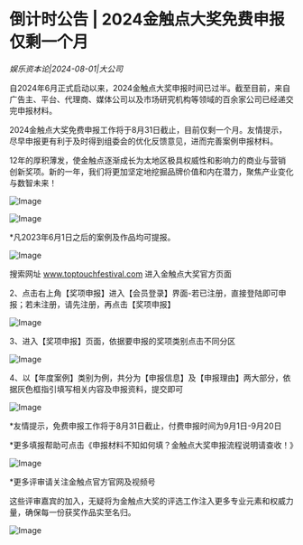 # 倒计时公告 | 2024金触点大奖免费申报仅剩一个月

*娱乐资本论|2024-08-01|大公司*

自2024年6月正式启动以来，2024金触点大奖申报时间已过半。截至目前，来自广告主、平台、代理商、媒体公司以及市场研究机构等领域的百余家公司已经递交完申报材料。

2024金触点大奖免费申报工作将于8月31日截止，目前仅剩一个月。友情提示，尽早申报更有利于及时得到组委会的优化反馈意见，进而完善案例申报材料。

12年的厚积薄发，使金触点逐渐成长为太地区极具权威性和影响力的商业与营销创新奖项。新的一年，我们将更加坚定地挖掘品牌价值和内在潜力，聚焦产业变化与数智未来！

![Image](https://q1.itc.cn/images01/20240801/9aabfd1970fd409196c70fef52675115.jpeg)

![Image](https://q3.itc.cn/images01/20240801/1a1f367a06df4011abd168bd2a71eb5e.jpeg)

*凡2023年6月1日之后的案例及作品均可提报。

![Image](https://q1.itc.cn/images01/20240801/9c68addff3824425bc2ea199f06966c8.jpeg)

搜索网址 www.toptouchfestival.com 进入金触点大奖官方页面

2、点击右上角【奖项申报】进入【会员登录】界面-若已注册，直接登陆即可申报；若未注册，请先注册，再点击【奖项申报】

![Image](https://q6.itc.cn/images01/20240801/735e26713d164866a5e781f3a884fff1.jpeg)

3、进入【奖项申报】页面，依据要申报的奖项类别点击不同分区

![Image](https://q0.itc.cn/images01/20240801/908ddd14cc60426aa1c0570f3f590b5a.png)

4、以【年度案例】类别为例，共分为【申报信息】及【申报理由】两大部分，依据灰色框指引填写相关内容及申报资料，提交即可

![Image](https://q7.itc.cn/images01/20240801/c9f04449122240c4978a6eb51c6ffd9c.png)

*友情提示，免费申报工作将于8月31日截止，付费申报时间为9月1日-9月20日

*更多填报帮助可点击《申报材料不知如何填？金触点大奖申报流程说明请查收！》

![Image](https://q2.itc.cn/images01/20240801/8ff690e7203c48fa89745a1c4f4cc883.jpeg)

*更多评审请关注金触点官方官网及视频号

这些评审嘉宾的加入，无疑将为金触点大奖的评选工作注入更多专业元素和权威力量，确保每一份获奖作品实至名归。

![Image](https://q8.itc.cn/images01/20240801/2842bde51e3749bd80818989ba4def7d.jpeg)

